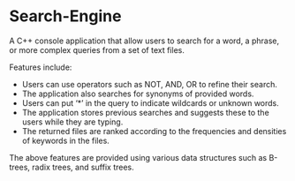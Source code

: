 # Search-Engine
A C++ console application that allow users to search for a word, a phrase, or more complex queries from a set of text files.

Features include:
  * Users can use operators such as NOT, AND, OR to refine their search.
  * The application also searches for synonyms of provided words.
  * Users can put ‘*’ in the query to indicate wildcards or unknown words.
  * The application stores previous searches and suggests these to the users while they are typing.
  * The returned files are ranked according to the frequencies and densities of keywords in the files.

The above features are provided using various data structures such as B-trees, radix trees, and suffix trees.
